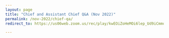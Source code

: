 ```yaml
---
layout: page
title: "Chief and Assistant Chief Q&A (Nov 2022)"
permalink: /nov-2022/chief-qa/
redirect_to: https://us06web.zoom.us/rec/play/kwEOiZoHeMOi6lep_Ud9iCmmqTqlnJs1qXe24hsuvEvxYOoyM-L6x3usD75bSiP_ZVHmL3hvHidSatmT.sBkBC8K-ZDhzXsE0?startTime=1667581697000

---
```


